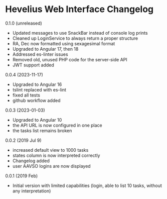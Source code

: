 # Hevelius Web Interface Changelog

0.1.0 (unreleased)

- Updated messages to use SnackBar instead of console log prints
- Cleaned up LoginService to always return a proper structure
- RA, Dec now formatted using sexagesimal format
- Upgraded to Angular 17, then 18
- Addressed es-linter issues
- Removed old, unused PHP code for the server-side API
- JWT support added

0.0.4 (2023-11-17)

- Upgraded to Angular 16
- tslint replaced with es-lint
- fixed all tests
- github workflow added

0.0.3 (2023-01-03)

- Upgraded to Angular 10
- the API URL is now configured in one place
- the tasks list remains broken

0.0.2 (2019 Jul 9)

- increased default view to 1000 tasks
- states column is now interpreted correctly
- Changelog added
- user AAVSO logins are now displayed

0.0.1 (2019 Feb)

- Initial version with limited capabilities (login, able to list 10 tasks, without any interpretation)
